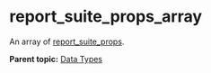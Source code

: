 # report\_suite\_props\_array

An array of [report\_suite\_props](r_report_suite_props.md#).

**Parent topic:** [Data Types](../data_types/c_datatypes.md)

